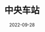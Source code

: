 ---
title: '中央车站'
date: '2022-09-28'
price: '20.0'
theaters: ['北京大学百周年纪念讲堂']
seat: ['2-17  2nd']
remark: ['原声影片・中文字幕']
---